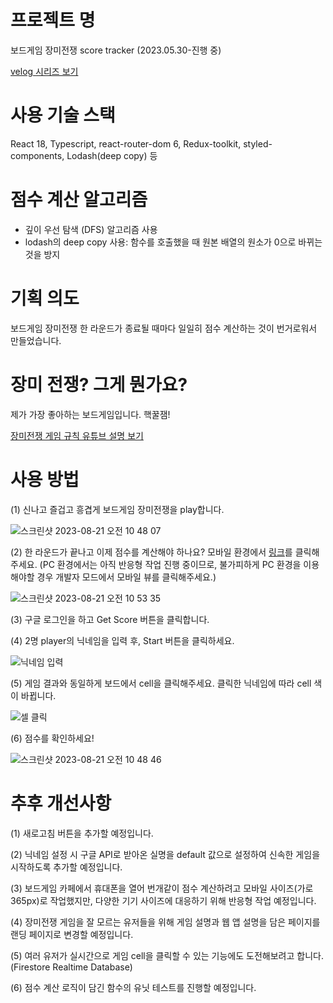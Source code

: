 # 프로젝트 명
보드게임 장미전쟁 score tracker
(2023.05.30-진행 중)

[velog 시리즈 보기](https://velog.io/@jasmine0714/series/%ED%86%A0%EC%9D%B4-%ED%94%84%EB%A1%9C%EC%A0%9D%ED%8A%B8-%EC%9E%A5%EB%AF%B8%EC%A0%84%EC%9F%81-%EB%B3%B4%EB%93%9C%EA%B2%8C%EC%9E%84-score-tracker-%EB%A7%8C%EB%93%A4%EA%B8%B0)

# 사용 기술 스택
React 18, Typescript, react-router-dom 6, Redux-toolkit, styled-components, Lodash(deep copy) 등

# 점수 계산 알고리즘
<ul>
  <li>깊이 우선 탐색 (DFS) 알고리즘 사용</li>
  <li>lodash의 deep copy 사용: 함수를 호출했을 때 원본 배열의 원소가 0으로 바뀌는 것을 방지</li>
</ul>

# 기획 의도
보드게임 장미전쟁 한 라운드가 종료될 때마다 일일히 점수 계산하는 것이 번거로워서 만들었습니다.


# 장미 전쟁? 그게 뭔가요?
제가 가장 좋아하는 보드게임입니다. 핵꿀잼!

[장미전쟁 게임 규칙 유튜브 설명 보기](https://www.youtube.com/watch?v=ZTNB4i2n3Dk)

# 사용 방법
<div>(1) 신나고 즐겁고 흥겹게 보드게임 장미전쟁을 play합니다.</div>

![스크린샷 2023-08-21 오전 10 48 07](https://github.com/minsun0714/The-War-of-Rose_Score-Tracker/assets/117507731/6e438a5b-dbd8-421a-be37-02c8e715376a)


(2) 한 라운드가 끝나고 이제 점수를 계산해야 하나요? 모바일 환경에서 [링크](https://rose-war-score-tracker.web.app)를 클릭해주세요. (PC 환경에서는 아직 반응형 작업 진행 중이므로, 불가피하게 PC 환경을 이용해야할 경우 개발자 모드에서 모바일 뷰를 클릭해주세요.)

![스크린샷 2023-08-21 오전 10 53 35](https://github.com/minsun0714/The-War-of-Rose_Score-Tracker/assets/117507731/ce222de8-da72-48cd-a4d7-bd0838c92a4d)

(3) 구글 로그인을 하고 Get Score 버튼을 클릭합니다.

<div>(4) 2명 player의 닉네임을 입력 후, Start 버튼을 클릭하세요.</div>

![닉네임 입력](https://github.com/minsun0714/The-War-of-Rose_Score-Tracker/assets/117507731/68fbf537-0d27-4acd-a0d0-187596f03552)


<div>(5) 게임 결과와 동일하게 보드에서 cell을 클릭해주세요. 클릭한 닉네임에 따라 cell 색이 바뀝니다.</div>

![셀 클릭](https://github.com/minsun0714/The-War-of-Rose_Score-Tracker/assets/117507731/e914a968-9ba2-4749-8f4d-732a0288b4d1)


<div>(6) 점수를 확인하세요!</div>

![스크린샷 2023-08-21 오전 10 48 46](https://github.com/minsun0714/The-War-of-Rose_Score-Tracker/assets/117507731/551a40d9-23c9-47a6-bda1-8d8a0282ccbe)


# 추후 개선사항
(1) 새로고침 버튼을 추가할 예정입니다.

(2) 닉네임 설정 시 구글 API로 받아온 실명을 default 값으로 설정하여 신속한 게임을 시작하도록 추가할 예정입니다.

(3) 보드게임 카페에서 휴대폰을 열어 번개같이 점수 계산하려고 모바일 사이즈(가로 365px)로 작업했지만, 다양한 기기 사이즈에 대응하기 위해 반응형 작업 예정입니다.

(4) 장미전쟁 게임을 잘 모르는 유저들을 위해 게임 설명과 웹 앱 설명을 담은 페이지를 랜딩 페이지로 변경할 예정입니다.

(5) 여러 유저가 실시간으로 게임 cell을 클릭할 수 있는 기능에도 도전해보려고 합니다. (Firestore Realtime Database)

(6) 점수 계산 로직이 담긴 함수의 유닛 테스트를 진행할 예정입니다.
